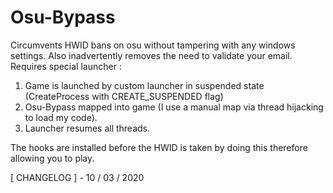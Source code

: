 # Osu-Bypass
Circumvents HWID bans on osu without tampering with any windows settings.
Also inadvertently removes the need to validate your email.
Requires special launcher :

1. Game is launched by custom launcher in suspended state (CreateProcess with CREATE_SUSPENDED flag)
2. Osu-Bypass mapped into game (I use a manual map via thread hijacking to load my code).
3. Launcher resumes all threads.

The hooks are installed before the HWID is taken by doing this therefore allowing you to play.

[ CHANGELOG ] - 10 / 03 / 2020
